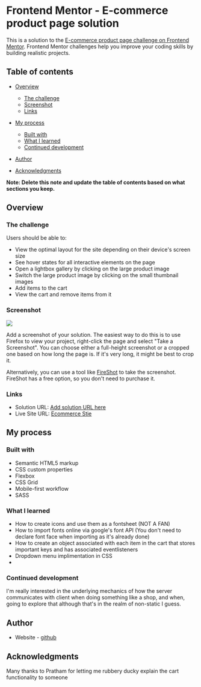 # Frontend Mentor - E-commerce product page solution

This is a solution to the [E-commerce product page challenge on Frontend Mentor](https://www.frontendmentor.io/challenges/ecommerce-product-page-UPsZ9MJp6). Frontend Mentor challenges help you improve your coding skills by building realistic projects.

## Table of contents

- [Overview](#overview)
  - [The challenge](#the-challenge)
  - [Screenshot](#screenshot)
  - [Links](#links)
- [My process](#my-process)
  - [Built with](#built-with)
  - [What I learned](#what-i-learned)
  - [Continued development](#continued-development)

- [Author](#author)
- [Acknowledgments](#acknowledgments)

**Note: Delete this note and update the table of contents based on what sections you keep.**

## Overview

### The challenge

Users should be able to:

- View the optimal layout for the site depending on their device's screen size
- See hover states for all interactive elements on the page
- Open a lightbox gallery by clicking on the large product image
- Switch the large product image by clicking on the small thumbnail images
- Add items to the cart
- View the cart and remove items from it

### Screenshot

![](./screenshot.jpg)

Add a screenshot of your solution. The easiest way to do this is to use Firefox to view your project, right-click the page and select "Take a Screenshot". You can choose either a full-height screenshot or a cropped one based on how long the page is. If it's very long, it might be best to crop it.

Alternatively, you can use a tool like [FireShot](https://getfireshot.com/) to take the screenshot. FireShot has a free option, so you don't need to purchase it. 


### Links

- Solution URL: [Add solution URL here](https://your-solution-url.com)
- Live Site URL: [Ecommerce Stie](https://lukeschwade.github.io/Ecommerce-Product-Page/)

## My process

### Built with

- Semantic HTML5 markup
- CSS custom properties
- Flexbox
- CSS Grid
- Mobile-first workflow
- SASS

### What I learned

- How to create icons and use them as a fontsheet (NOT A FAN)
- How to import fonts online via google's font API (You don't need to declare font face when importing as it's already done)
- How to create an object associated with each item in the cart that stores important keys and has associated eventlisteners
- Dropdown menu implimentation in CSS
- 

### Continued development

I'm really interested in the underlying mechanics of how the server communicates with client when doing something like a shop, and when, going to explore that although that's in the realm of non-static I guess.


## Author

- Website - [github](https://github.com/lukeSchwade)



## Acknowledgments

Many thanks to Pratham for letting me rubbery ducky explain the cart functionality to someone